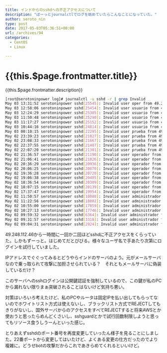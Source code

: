 ```yaml
---
title: インドからのsshdへの不正アクセスについて
description: "ぼーっとjournalctlでログを眺めていたらこんなことになっていた。"
author: seroto_nin
type: post
date: 2017-05-03T05:36:51+00:00
url: /archives/94
categories:
  - CentOS
  - Linux

---
```

# {{this.$page.frontmatter.title}}

<Date/><ShowCategoriesOfPost/>

{{this.$page.frontmatter.description}}

<!--more-->

```bash
[root@serotoninpower log]# journalctl -u sshd -r | grep Invalid
May 03 13:31:52 serotoninpower sshd[25545]: Invalid user oper from 49.248.112.46
May 03 12:58:06 serotoninpower sshd[25454]: Invalid user usuario from 49.248.112.46
May 03 12:24:29 serotoninpower sshd[25385]: Invalid user usuario from 49.248.112.46
May 03 11:50:48 serotoninpower sshd[25290]: Invalid user usuario from 49.248.112.46
May 03 11:17:27 serotoninpower sshd[25152]: Invalid user usuario from 49.248.112.46
May 03 10:44:16 serotoninpower sshd[24814]: Invalid user usuario from 49.248.112.46
May 03 00:10:15 serotoninpower sshd[22295]: Invalid user prueba from 49.248.112.46
May 02 23:39:23 serotoninpower sshd[21827]: Invalid user prueba from 49.248.112.46
May 02 23:08:33 serotoninpower sshd[21667]: Invalid user prueba from 49.248.112.46
May 02 22:37:55 serotoninpower sshd[21407]: Invalid user prueba from 49.248.112.46
May 02 22:07:20 serotoninpower sshd[21301]: Invalid user prueba from 49.248.112.46
May 02 21:36:57 serotoninpower sshd[21190]: Invalid user operador from 49.248.112.46
May 02 21:06:41 serotoninpower sshd[21026]: Invalid user operador from 49.248.112.46
May 02 20:36:29 serotoninpower sshd[20936]: Invalid user operador from 49.248.112.46
May 02 20:06:25 serotoninpower sshd[20870]: Invalid user operador from 49.248.112.46
May 02 19:36:28 serotoninpower sshd[20720]: Invalid user operador from 49.248.112.46
May 02 19:06:38 serotoninpower sshd[20405]: Invalid user operador from 49.248.112.46
May 02 18:36:54 serotoninpower sshd[20309]: Invalid user operador from 49.248.112.46
May 02 18:07:15 serotoninpower sshd[20139]: Invalid user operador from 49.248.112.46
May 02 17:37:47 serotoninpower sshd[19954]: Invalid user operador from 49.248.112.46
May 02 11:50:57 serotoninpower sshd[18088]: Invalid user administrador from 49.248.112.46
May 02 11:22:56 serotoninpower sshd[18002]: Invalid user administrador from 49.248.112.46
May 02 10:55:00 serotoninpower sshd[17859]: Invalid user administrador from 49.248.112.46
May 02 10:27:13 serotoninpower sshd[17746]: Invalid user administrador from 49.248.112.46
May 02 09:59:32 serotoninpower sshd[6364]: Invalid user administrador from 49.248.112.46
May 02 09:31:57 serotoninpower sshd[3318]: Invalid user administrador from 49.248.112.46
May 02 09:04:31 serotoninpower sshd[2924]: Invalid user administrador from 49.248.112.46
```

49.248.112.46から一時間に一回か二回ほどsshdに不正アクセスをくらっていた。しかもずーっと。はじめてだとびびる。様々なユーザ名で手あたり次第にログインを試行していました。

IPアドレスでぐぐってみるとどうやらインドのサーバのよう。元がメールサーバなので乗っ取られて攻撃に加担させられている？　それともメールサーバに偽装しているだけ？

このサーバへのsshログインは公開鍵認証を強制しているので、この鍵が私のPCから漏れない限りまぁ突破されることはないけど気持ち悪い。

対策はいろいろ考えたけど、私のPCやルータは固定IPを払い出してもらってないのでホワイトリスト方式は使えないし、ブラックリスト方式でREJECTしてもきりがないし、国外サーバからのアクセスをすべてREJECTすると将来AWSとか使おうと思ったらめんどくさいし、sshguardとかで試行回数制限しようと思ってもリソース食うしうーんといった感じ。

とりあえずsshdのポート番号を再度変更していったん様子を見ることにしました。22番ポートから変更してはいたけど、よくある変更の仕方だったのでより複雑に。どうせbotの攻撃だからこれであきらめてくれるといいけど。
